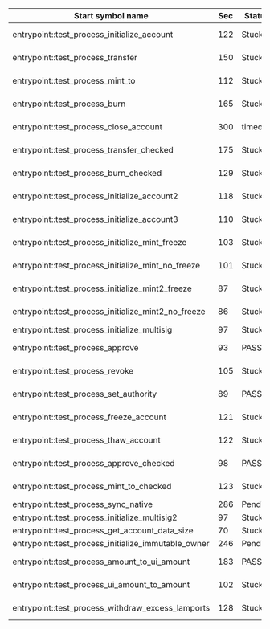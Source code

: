 | Start symbol name                                   | Sec | Status  | Steps   |                                                          |
|-----------------------------------------------------|-----|---------|---------|----------------------------------------------------------|
| entrypoint::test_process_initialize_account         | 122 | Stuck   | 283     | AggregateKindRawPtr with offset/cast thunk               |
| entrypoint::test_process_transfer                   | 150 | Stuck   | 204     | BUG wrong projection (Deref of Aggregate)                |
| entrypoint::test_process_mint_to                    | 112 | Stuck   | 110     | BUG wrong projection (Deref of Aggregate)                |
| entrypoint::test_process_burn                       | 165 | Stuck   | 601     | AggregateKindRawPtr with offset/cast thunk               |
| entrypoint::test_process_close_account              | 300 | timeout | <=325   | non-det branches with #switchMatch                       |
| entrypoint::test_process_transfer_checked           | 175 | Stuck   | 204     | BUG wrong projection (Deref of Aggregate)                |
| entrypoint::test_process_burn_checked               | 129 | Stuck   | 337     | AggregateKindRawPtr with offset thunk                    |
| entrypoint::test_process_initialize_account2        | 118 | Stuck   | 286     | AggregateKindRawPtr with offset/cast thunk               |
| entrypoint::test_process_initialize_account3        | 110 | Stuck   | 286     | AggregateKindRawPtr with offset/cast thunk               |
| entrypoint::test_process_initialize_mint_freeze     | 103 | Stuck   | 278     | AggregateKindRawPtr with offset/cast thunk               |
| entrypoint::test_process_initialize_mint_no_freeze  | 101 | Stuck   | 278     | AggregateKindRawPtr with offset/cast thunk               |
| entrypoint::test_process_initialize_mint2_freeze    | 87  | Stuck   | 117     | call to function 200099 (black_box intr)                 |
| entrypoint::test_process_initialize_mint2_no_freeze | 86  | Stuck   | 117     | call to function 200099 (black_box intr)                 |
| entrypoint::test_process_initialize_multisig        | 97  | Stuck   | 300     | BUG Ref with offset -1                                   |
| entrypoint::test_process_approve                    | 93  | PASSED  | 373     | returns ProgramError::Custom(12)                         |
| entrypoint::test_process_revoke                     | 105 | Stuck   | 296     | AggregateKindRawPtr with offset/cast thunk               |
| entrypoint::test_process_set_authority              | 89  | PASSED  | 210     | returns ProgramError::Custom(12)                         |
| entrypoint::test_process_freeze_account             | 121 | Stuck   | 325     | AggregateKindRawPtr with offset/cast thunk               |
| entrypoint::test_process_thaw_account               | 122 | Stuck   | 325     | AggregateKindRawPtr with offset/cast thunk               |
| entrypoint::test_process_approve_checked            | 98  | PASSED  | 373     | returns ProgramError::Custom(12)                         |
| entrypoint::test_process_mint_to_checked            | 123 | Stuck   | 110     | BUG wrong projection (Deref of Aggregate)                |
| entrypoint::test_process_sync_native                | 286 | Pending | 2k(max) | BUG loops on a wrong Deref                               |
| entrypoint::test_process_initialize_multisig2       | 97  | Stuck   | 300     | BUG Ref with offset -1                                   |
| entrypoint::test_process_get_account_data_size      | 70  | Stuck   | 220     | call to 500952 (raw_eq intr)                             |
| entrypoint::test_process_initialize_immutable_owner | 246 | Pending | 2k(max) | BUG loops on a wrong Deref                               |
| entrypoint::test_process_amount_to_ui_amount        | 183 | PASSED  | 373     | returns ProgramError::Custom(12)                         |
| entrypoint::test_process_ui_amount_to_amount        | 102 | Stuck   | 44      | call to function 500385 (core::str::converts::from_utf8) |
| entrypoint::test_process_withdraw_excess_lamports   | 128 | Stuck   | 323     | AggregateKindRawPtr with offset/cast thunk               |
